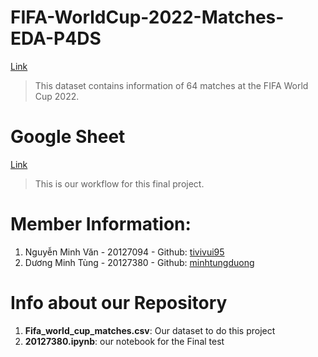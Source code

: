 # FIFA-WorldCup-2022-Matches-EDA-P4DS
[Link](https://www.kaggle.com/datasets/die9origephit/fifa-world-cup-2022-complete-dataset) 
> This dataset contains information of 64 matches at the FIFA World Cup 2022.
# Google Sheet
[Link](https://docs.google.com/spreadsheets/d/1vqqrz0bnTyehwHPhmyx1h223h895LtK_BNPYU_n4oTo/edit#gid=0)
> This is our workflow for this final project.
# Member Information:
1. Nguyễn Minh Văn - 20127094 - Github: [tivivui95](https://github.com/tivivui95)
2. Dương Minh Tùng - 20127380 - Github: [minhtungduong](https://github.com/minhtungduong)
# Info about our Repository
1. **Fifa_world_cup_matches.csv**: Our dataset to do this project 
2. **20127380.ipynb**: our notebook for the Final test
